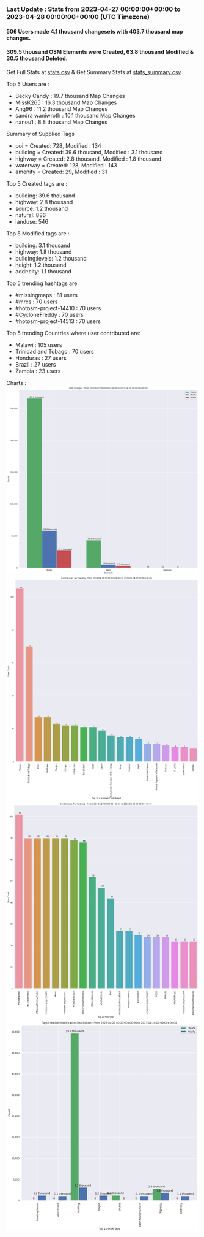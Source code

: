 ### Last Update : Stats from 2023-04-27 00:00:00+00:00 to 2023-04-28 00:00:00+00:00 (UTC Timezone)

#### 506 Users made 4.1 thousand changesets with 403.7 thousand map changes.
#### 309.5 thousand OSM Elements were Created, 63.8 thousand Modified & 30.5 thousand Deleted.
Get Full Stats at [stats.csv](/stats/hotosm/Daily/stats.csv)
 & Get Summary Stats at [stats_summary.csv](/stats/hotosm/Daily/stats_summary.csv)

Top 5 Users are : 
- Becky Candy : 19.7 thousand Map Changes
- MissK265 : 16.3 thousand Map Changes
- Ang96 : 11.2 thousand Map Changes
- sandra waniwroth : 10.1 thousand Map Changes
- nanou1 : 8.8 thousand Map Changes

Summary of Supplied Tags
- poi = Created: 728, Modified : 134
- building = Created: 39.6 thousand, Modified : 3.1 thousand
- highway = Created: 2.8 thousand, Modified : 1.8 thousand
- waterway = Created: 128, Modified : 143
- amenity = Created: 29, Modified : 31


Top 5 Created tags are :
- building: 39.6 thousand
- highway: 2.8 thousand
- source: 1.2 thousand
- natural: 886
- landuse: 546


Top 5 Modified tags are :
- building: 3.1 thousand
- highway: 1.8 thousand
- building:levels: 1.2 thousand
- height: 1.2 thousand
- addr:city: 1.1 thousand


Top 5 trending hashtags are:
- #missingmaps : 81 users
- #mrcs : 70 users
- #hotosm-project-14410 : 70 users
- #CycloneFreddy : 70 users
- #hotosm-project-14513 : 70 users


Top 5 trending Countries where user contributed are:
- Malawi : 105 users
- Trinidad and Tobago : 70 users
- Honduras : 27 users
- Brazil : 27 users
- Zambia : 23 users


 Charts : 
![Alt text](./stats_osm_changes.png) 
![Alt text](./stats_users_per_country.png) 
![Alt text](./stats_users_per_hashtag.png) 
![Alt text](./stats_tags.png) 

